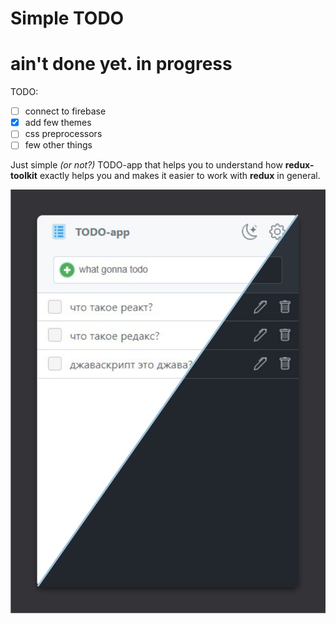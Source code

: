 # Simple TODO

# ain't done yet. in progress

TODO:

- [ ] connect to firebase
- [x] add few themes
- [ ] css preprocessors
- [ ] few other things

Just simple _(or not?)_ TODO-app that helps you to understand how **redux-toolkit** exactly helps you and makes it easier to work with **redux** in general.

![preview](https://raw.githubusercontent.com/danilrez/simple-todos/master/public/preview.jpg)
